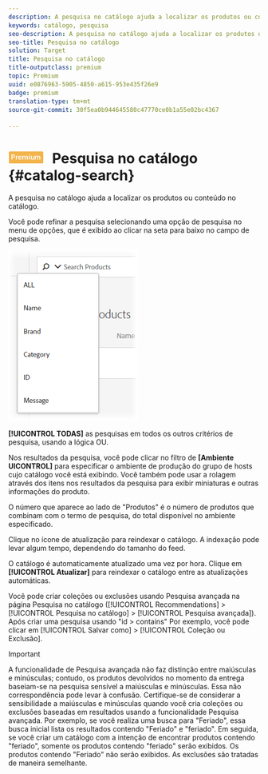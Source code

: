 ```yaml
---
description: A pesquisa no catálogo ajuda a localizar os produtos ou conteúdo no catálogo.
keywords: catálogo, pesquisa
seo-description: A pesquisa no catálogo ajuda a localizar os produtos ou conteúdo no catálogo.
seo-title: Pesquisa no catálogo
solution: Target
title: Pesquisa no catálogo
title-outputclass: premium
topic: Premium
uuid: e0876963-5905-4850-a615-953e435f26e9
badge: premium
translation-type: tm+mt
source-git-commit: 30f5ea0b944645580c47770ce0b1a55e02bc4367

---
```



# ![PREMIUM](/help/assets/premium.png) Pesquisa no catálogo {#catalog-search}

A pesquisa no catálogo ajuda a localizar os produtos ou conteúdo no catálogo.

Você pode refinar a pesquisa selecionando uma opção de pesquisa no menu de opções, que é exibido ao clicar na seta para baixo no campo de pesquisa.

![](assets/searchproductsmenu.png)

**[!UICONTROL TODAS]** as pesquisas em todos os outros critérios de pesquisa, usando a lógica OU.

Nos resultados da pesquisa, você pode clicar no filtro de **[Ambiente UICONTROL]** para especificar o ambiente de produção do grupo de hosts cujo catálogo você está exibindo. Você também pode usar a rolagem através dos itens nos resultados da pesquisa para exibir miniaturas e outras informações do produto.

O número que aparece ao lado de &quot;Produtos&quot; é o número de produtos que combinam com o termo de pesquisa, do total disponível no ambiente especificado.

Clique no ícone de atualização para reindexar o catálogo. A indexação pode levar algum tempo, dependendo do tamanho do feed.

O catálogo é automaticamente atualizado uma vez por hora. Clique em **[!UICONTROL Atualizar]** para reindexar o catálogo entre as atualizações automáticas.

Você pode criar coleções ou exclusões usando Pesquisa avançada na página Pesquisa no catálogo ([!UICONTROL Recommendations] &gt; [!UICONTROL Pesquisa no catálogo] &gt; [!UICONTROL Pesquisa avançada]). Após criar uma pesquisa usando &quot;id &gt; contains&quot; Por exemplo, você pode clicar em [!UICONTROL Salvar como] &gt; [!UICONTROL Coleção ou Exclusão].

>[!IMPORTANT]
>
>A funcionalidade de Pesquisa avançada não faz distinção entre maiúsculas e minúsculas; contudo, os produtos devolvidos no momento da entrega baseiam-se na pesquisa sensível a maiúsculas e minúsculas. Essa não correspondência pode levar à confusão. Certifique-se de considerar a sensibilidade a maiúsculas e minúsculas quando você cria coleções ou exclusões baseadas em resultados usando a funcionalidade Pesquisa avançada. Por exemplo, se você realiza uma busca para &quot;Feriado&quot;, essa busca inicial lista os resultados contendo &quot;Feriado&quot; e &quot;feriado&quot;. Em seguida, se você criar um catálogo com a intenção de encontrar produtos contendo &quot;feriado&quot;, somente os produtos contendo &quot;feriado&quot; serão exibidos. Os produtos contendo &quot;Feriado&quot; não serão exibidos. As exclusões são tratadas de maneira semelhante.